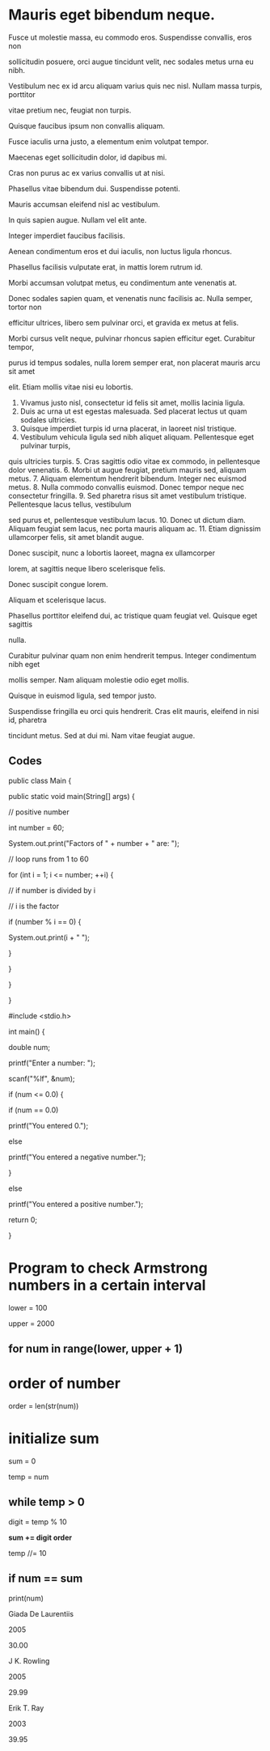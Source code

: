 # Mauris eget bibendum neque.

Fusce ut molestie massa, eu commodo eros. Suspendisse convallis, eros non

sollicitudin posuere, orci augue tincidunt velit, nec sodales metus urna eu nibh.

Vestibulum nec ex id arcu aliquam varius quis nec nisl. Nullam massa turpis, porttitor

vitae pretium nec, feugiat non turpis.

Quisque faucibus ipsum non convallis aliquam.

Fusce iaculis urna justo, a elementum enim volutpat tempor.

Maecenas eget sollicitudin dolor, id dapibus mi.

Cras non purus ac ex varius convallis ut at nisi.

Phasellus vitae bibendum dui. Suspendisse potenti.

Mauris accumsan eleifend nisl ac vestibulum.

In quis sapien augue. Nullam vel elit ante.

Integer imperdiet faucibus facilisis.

Aenean condimentum eros et dui iaculis, non luctus ligula rhoncus.

Phasellus facilisis vulputate erat, in mattis lorem rutrum id.

Morbi accumsan volutpat metus, eu condimentum ante venenatis at.

Donec sodales sapien quam, et venenatis nunc facilisis ac. Nulla semper, tortor non

efficitur ultrices, libero sem pulvinar orci, et gravida ex metus at felis.

Morbi cursus velit neque, pulvinar rhoncus sapien efficitur eget. Curabitur tempor,

purus id tempus sodales, nulla lorem semper erat, non placerat mauris arcu sit amet

elit. Etiam mollis vitae nisi eu lobortis.
1.  Vivamus justo nisl, consectetur id felis sit amet, mollis lacinia ligula.
2.  Duis ac urna ut est egestas malesuada. Sed placerat lectus ut quam sodales ultricies.
3.  Quisque imperdiet turpis id urna placerat, in laoreet nisl tristique.
4.  Vestibulum vehicula ligula sed nibh aliquet aliquam. Pellentesque eget pulvinar turpis,

quis ultricies turpis.
5.  Cras sagittis odio vitae ex commodo, in pellentesque dolor venenatis.
6.  Morbi ut augue feugiat, pretium mauris sed, aliquam metus.
7.  Aliquam elementum hendrerit bibendum. Integer nec euismod metus.
8.  Nulla commodo convallis euismod. Donec tempor neque nec consectetur fringilla.
9.  Sed pharetra risus sit amet vestibulum tristique. Pellentesque lacus tellus, vestibulum

sed purus et, pellentesque vestibulum lacus.
10.  Donec ut dictum diam. Aliquam feugiat sem lacus, nec porta mauris aliquam ac.
11.  Etiam dignissim ullamcorper felis, sit amet blandit augue.

Donec suscipit, nunc a lobortis laoreet, magna ex ullamcorper

lorem, at sagittis neque libero scelerisque felis.

Donec suscipit congue lorem.

Aliquam et scelerisque lacus.

Phasellus porttitor eleifend dui, ac tristique quam feugiat vel. Quisque eget sagittis

nulla.

Curabitur pulvinar quam non enim hendrerit tempus. Integer condimentum nibh eget

mollis semper. Nam aliquam molestie odio eget mollis.

Quisque in euismod ligula, sed tempor justo.

Suspendisse fringilla eu orci quis hendrerit. Cras elit mauris, eleifend in nisi id, pharetra

tincidunt metus. Sed at dui mi. Nam vitae feugiat augue.

## Codes 

public	class	Main	{

public	static	void	main(String[]	args)	{

//	positive	number

int	number	=	60;

System.out.print("Factors	of	"	+	number	+	"	are:	");

//	loop	runs	from	1	to	60

for	(int	i	=	1;	i	<=	number;	++i)	{

//	if	number	is	divided	by	i

//	i	is	the	factor

if	(number	%	i	==	0)	{

System.out.print(i	+	"	");

}

}

}

}

#include	<stdio.h>

int	main()	{

double	num;

printf("Enter	a	number:	");

scanf("%lf",	&num);

if	(num	<=	0.0)	{

if	(num	==	0.0)

printf("You	entered	0.");

else

printf("You	entered	a	negative	number.");

}

else

printf("You	entered	a	positive	number.");

return	0;

}

#	Program	to	check	Armstrong	numbers	in	a	certain	interval

lower	=	100

upper	=	2000

## for	num	in	range(lower,	upper	+	1)

#	order	of	number

order	=	len(str(num))

#	initialize	sum

sum	=	0

temp	=	num

## while	temp	>	0

digit	=	temp	%	10

**sum	+=	digit		order**

temp	//=	10

## if	num	==	sum

print(num)

<?xml	version="1.0"	encoding="UTF-8"?>

<bookstore>

<book	category="cooking">

<title	lang="en">Everyday	Italian</title>

<author>Giada	De	Laurentiis</author>

<year>2005</year>

<price>30.00</price>

</book>

<book	category="children">

<title	lang="en">Harry	Potter</title>

<author>J	K.	Rowling</author>

<year>2005</year>

<price>29.99</price>

</book>

<book	category="web">

<title	lang="en">Learning	XML</title>

<author>Erik	T.	Ray</author>

<year>2003</year>

<price>39.95</price>

</book>

</bookstore>

